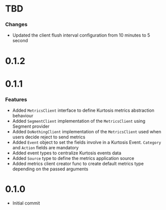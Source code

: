 # TBD
### Changes
* Updated the client flush interval configuration from 10 minutes to 5 second

# 0.1.2

# 0.1.1
### Features
* Added `MetricsClient` interface to define Kurtosis metrics abstraction behaviour
* Added `SegmentClient` implementation of the `MetricsClient` using Segment provider
* Added `DoNothingClient` implementation of the `MetricsClient` used when users decide reject to send metrics
* Added `Event` object to set the fields involve in a Kurtosis Event. `Category` and `Action` fields are mandatory
* Added event types to centralize Kurtosis events data
* Added `Source` type to define the metrics application source
* Added metrics client creator func to create default metrics type depending on the passed arguments

# 0.1.0
* Initial commit
